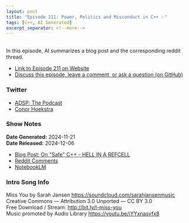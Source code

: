 ```yaml
---
layout: post
title: "Episode 211: Power, Politics and Misconduct in C++ ✨"
tags: [C++, AI Generated]
excerpt_separator: <!--more-->
---
```


<div id="buzzsprout-player-16229721"></div><script src="https://www.buzzsprout.com/1501960/episodes/16229721-episode-211-power-politics-and-misconduct-in-c.js?container_id=buzzsprout-player-16229721&player=small" type="text/javascript" charset="utf-8"></script>

<br>In this episode, AI summarizes a blog post and the corresponding reddit thread.

<!--more-->

* [Link to Episode 211 on Website](https://adspthepodcast.com/2024/12/06/Episode-211.html)
* [Discuss this episode, leave a comment, or ask a question (on GitHub)](https://github.com/codereport/adsp2/discussions/110)

### Twitter
 
* [ADSP: The Podcast](https://twitter.com/adspthepodcast)
* [Conor Hoekstra](https://twitter.com/code_report)

### Show Notes

**Date Generated:** 2024-11-21 <br>
**Date Released:** 2024-12-06

* [Blog Post: On "Safe" C++ - HELL IN A REFCELL](https://izzys.casa/2024/11/on-safe-cxx/)
* [Reddit Comments](https://old.reddit.com/r/cpp/comments/1guzvuu/on_safe_c/?limit=500)
* [NotebookLM](https://notebooklm.google/)

### Intro Song Info
 
Miss You by Sarah Jansen https://soundcloud.com/sarahjansenmusic<br>
Creative Commons — Attribution 3.0 Unported — CC BY 3.0<br>
Free Download / Stream: http://bit.ly/l-miss-you<br>
Music promoted by Audio Library https://youtu.be/iYYxnasvfx8<br>
